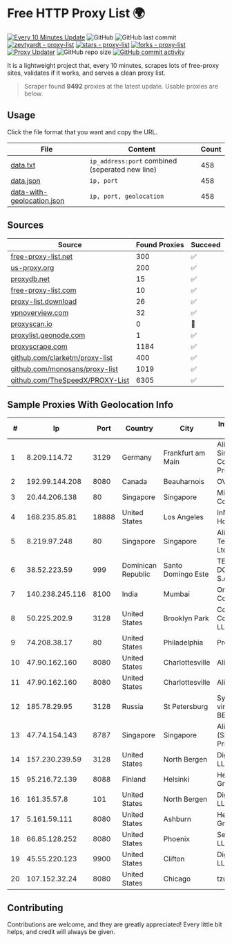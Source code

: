 
# Free HTTP Proxy List 🌍

[![Every 10 Minutes Update](https://github.com/mertguvencli/http-proxy-list/actions/workflows/main.yml/badge.svg?branch=main)](https://github.com/mertguvencli/http-proxy-list/actions/workflows/main.yml)
![GitHub](https://img.shields.io/github/license/mertguvencli/http-proxy-list)
![GitHub last commit](https://img.shields.io/github/last-commit/mertguvencli/http-proxy-list)
[![zevtyardt - proxy-list](https://img.shields.io/static/v1?label=zevtyardt&message=proxy-list&color=blue&logo=github)](https://github.com/zevtyardt/proxy-list "Go to GitHub repo")
[![stars - proxy-list](https://img.shields.io/github/stars/zevtyardt/proxy-list?style=social)](https://github.com/zevtyardt/proxy-list)
[![forks - proxy-list](https://img.shields.io/github/forks/zevtyardt/proxy-list?style=social)](https://github.com/zevtyardt/proxy-list)
[![Proxy Updater](https://github.com/zevtyardt/proxy-list/workflows/Proxy%20Updater/badge.svg)](https://github.com/zevtyardt/proxy-list/actions?query=workflow:"Proxy+Updater")
![GitHub repo size](https://img.shields.io/github/repo-size/zevtyardt/proxy-list)
[![GitHub commit activity](https://img.shields.io/github/commit-activity/m/zevtyardt/proxy-list?logo=commits)](https://github.com/zevtyardt/proxy-list/commits/main)

It is a lightweight project that, every 10 minutes, scrapes lots of free-proxy sites, validates if it works, and serves a clean proxy list.

> Scraper found **9492** proxies at the latest update. Usable proxies are below.

## Usage

Click the file format that you want and copy the URL.

|File|Content|Count|
|----|-------|-----|
|[data.txt](https://raw.githubusercontent.com/mertguvencli/http-proxy-list/main/proxy-list/data.txt)|`ip_address:port` combined (seperated new line)|458|
|[data.json](https://raw.githubusercontent.com/mertguvencli/http-proxy-list/main/proxy-list/data.json)|`ip, port`|458|
|[data-with-geolocation.json](https://raw.githubusercontent.com/mertguvencli/http-proxy-list/main/proxy-list/data-with-geolocation.json)|`ip, port, geolocation`|458|

## Sources

|Source|Found Proxies|Succeed|
|------|-------------|-------|
|[free-proxy-list.net](https://free-proxy-list.net)|300|✅|
|[us-proxy.org](https://www.us-proxy.org)|200|✅|
|[proxydb.net](http://proxydb.net)|15|✅|
|[free-proxy-list.com](https://free-proxy-list.com/?page=&port=&type%5B%5D=http&type%5B%5D=https&up_time=0&search=Search)|10|✅|
|[proxy-list.download](https://www.proxy-list.download/HTTP)|26|✅|
|[vpnoverview.com](https://vpnoverview.com/privacy/anonymous-browsing/free-proxy-servers)|32|✅|
|[proxyscan.io](https://www.proxyscan.io)|0|🚫|
|[proxylist.geonode.com](https://proxylist.geonode.com/api/proxy-list?limit=300&page=1&sort_by=lastChecked&sort_type=desc&protocols=http,https)|1|✅|
|[proxyscrape.com](https://api.proxyscrape.com/v2/?request=displayproxies&protocol=http&timeout=10000&country=all&ssl=all&anonymity=all)|1184|✅|
|[github.com/clarketm/proxy-list](https://raw.githubusercontent.com/clarketm/proxy-list/master/proxy-list-raw.txt)|400|✅|
|[github.com/monosans/proxy-list](https://raw.githubusercontent.com/monosans/proxy-list/main/proxies/http.txt)|1019|✅|
|[github.com/TheSpeedX/PROXY-List](https://raw.githubusercontent.com/TheSpeedX/PROXY-List/master/http.txt)|6305|✅|


## Sample Proxies With Geolocation Info

|#|Ip|Port|Country|City|Internet Service Provider|
|-|--|----|-------|----|-------------------------|
|1|8.209.114.72|3129|Germany|Frankfurt am Main|Alibaba.com Singapore E-Commerce Private Limited|
|2|192.99.144.208|8080|Canada|Beauharnois|OVH SAS|
|3|20.44.206.138|80|Singapore|Singapore|Microsoft Corporation|
|4|168.235.85.81|18888|United States|Los Angeles|InMotion Hosting, Inc.|
|5|8.219.97.248|80|Singapore|Singapore|Alibaba (US) Technology Co., Ltd.|
|6|38.52.223.59|999|Dominican Republic|Santo Domingo Este|TELECABLE DOMINICANO, S.A.|
|7|140.238.245.116|8100|India|Mumbai|Oracle Corporation|
|8|50.225.202.9|3128|United States|Brooklyn Park|Comcast Cable Communications, LLC|
|9|74.208.38.17|80|United States|Philadelphia|ProfitBricks, Inc.|
|10|47.90.162.160|8080|United States|Charlottesville|Alibaba.com LLC|
|11|47.90.162.160|8080|United States|Charlottesville|Alibaba.com LLC|
|12|185.78.29.95|3128|Russia|St Petersburg|System servers virtual hosting BEGET.RU|
|13|47.74.154.143|8787|Singapore|Singapore|Alibaba Cloud (Singapore) Private Limited|
|14|157.230.239.59|3128|United States|North Bergen|DigitalOcean, LLC|
|15|95.216.72.139|8088|Finland|Helsinki|Hetzner Online GmbH|
|16|161.35.57.8|101|United States|North Bergen|DigitalOcean, LLC|
|17|5.161.59.111|8080|United States|Ashburn|Hetzner Online GmbH|
|18|66.85.128.252|8080|United States|Phoenix|Secured Servers LLC|
|19|45.55.220.123|9900|United States|Clifton|DigitalOcean, LLC|
|20|107.152.32.24|8080|United States|Chicago|tzulo, inc.|



## Contributing

Contributions are welcome, and they are greatly appreciated! Every
little bit helps, and credit will always be given.


